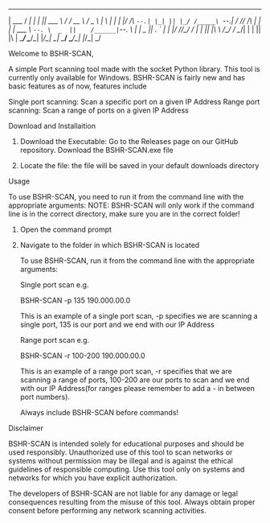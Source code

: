 








______  _____ _   _ ______       _____ _____   ___   _   _ 
| ___ \/  ___| | | || ___ \     /  ___/  __ \ / _ \ | \ | |
| |_/ /\ `--.| |_| || |_/ /_____\ `--.| /  \// /_\ \|  \| |
| ___ \ `--. \  _  ||    /______|`--. \ |    |  _  || . ` |
| |_/ //\__/ / | | || |\ \      /\__/ / \__/\| | | || |\  |
\____/ \____/\_| |_/\_| \_|     \____/ \____/\_| |_/\_| \_/

Welcome to BSHR-SCAN, 

A simple Port scanning tool made with the socket Python library. 
This tool is currently only available for Windows.
BSHR-SCAN is fairly new and has basic features as of now, features include 

Single port scanning: Scan a specific port on a given IP Address 
Range port scanning: Scan a range of ports on a given IP Address


Download and Installaition
1. Download the Executable:
  Go to the Releases page on our GitHub repository.
  Download the BSHR-SCAN.exe file

2. Locate the file:
  the file will be saved in your default downloads directory

Usage 

To use BSHR-SCAN, you need to run it from the command line with the appropriate arguments:
NOTE: BSHR-SCAN will only work if the command line is in the correct directory, make sure you are in the correct folder!

  1. Open the command prompt
  2. Navigate to the folder in which BSHR-SCAN is located

     To use BSHR-SCAN, run it from the command line with the appropriate arguments:

     Single port scan e.g.

     BSHR-SCAN -p 135 190.000.00.0

     This is an example of a single port scan, -p specifies we are scanning a single port, 135 is our port and we end with our IP Address


     Range port scan e.g.

     BSHR-SCAN -r 100-200 190.000.00.0

     This is an example of a range port scan, -r specifies that we are scanning a range of ports, 100-200 are our ports to scan and we end with our IP Address(for ranges please remember to add a - in between port numbers).

     Always include BSHR-SCAN before commands!


  

Disclaimer 

BSHR-SCAN is intended solely for educational purposes and should be used responsibly. Unauthorized use of this tool to scan networks or systems without permission may be illegal and is against the ethical guidelines of responsible computing. Use this tool only on systems and networks for which you have explicit authorization.

The developers of BSHR-SCAN are not liable for any damage or legal consequences resulting from the misuse of this tool. Always obtain proper consent before performing any network scanning activities.









     
     
